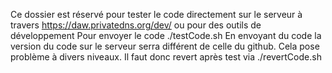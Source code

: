 Ce dossier est réservé pour tester le code directement sur le serveur à travers https://daw.privatedns.org/dev/ ou pour des outils de développement
Pour envoyer le code ./testCode.sh
En envoyant du code la version du code sur le serveur serra différent de celle du github. Cela pose problème à divers niveaux. Il faut donc revert après test via ./revertCode.sh

